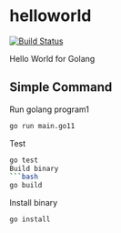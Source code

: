 # helloworld

[![Build Status](https://cloud.drone.io/api/badges/go-training/helloworld/status.svg)](https://cloud.drone.io/go-training/helloworld)

Hello World for Golang

## Simple Command
Run golang program1
```bash
go run main.go11
```
Test
```bash
go test
Build binary
```bash
go build
```
Install binary
```bash
go install
```